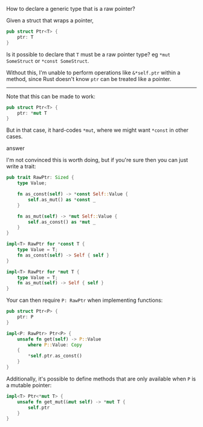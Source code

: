 How to declare a generic type that is a raw pointer?

Given a struct that wraps a pointer,

```rust
pub struct Ptr<T> {
    ptr: T
}
```

Is it possible to declare that `T` must be a raw pointer type? eg `*mut SomeStruct` or `*const SomeStruct`.

Without this, I'm unable to perform operations like `&*self.ptr` within a method, since Rust doesn't know `ptr` can be treated like a pointer.

------

Note that this can be made to work:

```rust
pub struct Ptr<T> {
    ptr: *mut T
}
```

But in that case, it hard-codes `*mut`, where we might want `*const` in other cases.

answer

I'm not convinced this is worth doing, but if you're sure then you can just write a trait:

```rust
pub trait RawPtr: Sized {
    type Value;

    fn as_const(self) -> *const Self::Value {
        self.as_mut() as *const _
    }

    fn as_mut(self) -> *mut Self::Value {
        self.as_const() as *mut _
    }
}

impl<T> RawPtr for *const T {
    type Value = T;
    fn as_const(self) -> Self { self }
}

impl<T> RawPtr for *mut T {
    type Value = T;
    fn as_mut(self) -> Self { self }
}
```

Your can then require `P: RawPtr` when implementing functions:

```rust
pub struct Ptr<P> {
    ptr: P
}

impl<P: RawPtr> Ptr<P> {
    unsafe fn get(self) -> P::Value
        where P::Value: Copy
    {
        *self.ptr.as_const()
    }
}
```

Additionally, it's possible to define methods that are only available when `P` is a mutable pointer:

```rust
impl<T> Ptr<*mut T> {
    unsafe fn get_mut(&mut self) -> *mut T {
        self.ptr
    }
}
```

